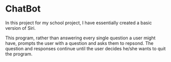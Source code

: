 # ChatBot

In this project for my school project, I have essentially created a basic version of Siri.

This program, rather than answering every single question a user might have, prompts the user with a question and asks them to repsond. The question and responses continue until the user decides he/she wants to quit the program.

